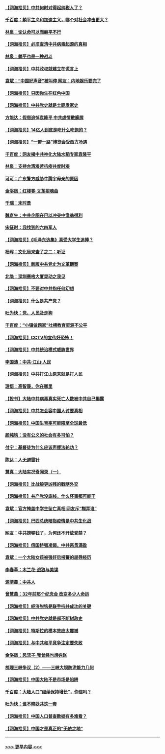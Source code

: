 #### [【网海拾贝】中共何时对得起纳税人了？](../pages/nsc993/n12985578.md?t=05310702) 
#### [千百度：躺平主义和加速主义，哪个对社会冲击更大？](../pages/nsc993/n12985512.md?t=05310702) 
#### [林泉：论认命可以而躺平不行](../pages/nsc993/n12985505.md?t=05310702) 
#### [【网海拾贝】必须查清中共病毒起源的真相](../pages/nsc993/n12984276.md?t=05310702) 
#### [林泉：躺平也是一种战斗](../pages/nsc993/n12984194.md?t=05310702) 
#### [【网海拾贝】中共政权就建立在谎言上](../pages/nsc993/n12981880.md?t=05310702) 
#### [袁斌：“中国好声音”被叫停 网友：内地娱乐要完了](../pages/nsc993/n12981826.md?t=05310702) 
#### [【网海拾贝】只因你生在红色中国](../pages/nsc993/n12979096.md?t=05310702) 
#### [【网海拾贝】中共党史就是土匪发家史](../pages/nsc993/n12976478.md?t=05310702) 
#### [方能达：假借追悼袁隆平 中共虚情散臊腥](../pages/nsc993/n12976396.md?t=05310702) 
#### [【网海拾贝】14亿人到底是吃什么吃饱的？](../pages/nsc993/n12974125.md?t=05310702) 
#### [【网海拾贝】“一带一路”博览会受西方冷遇](../pages/nsc993/n12971787.md?t=05310702) 
#### [千百度：网友揭中共神化大陆水稻专家袁隆平](../pages/nsc993/n12971733.md?t=05310702) 
#### [林泉：支持台湾艰苦抗疫共度时艰](../pages/nsc993/n12971350.md?t=05310702) 
#### [可可：广东警方威胁牛腾宇母亲的原因](../pages/nsc993/n12971100.md?t=05310702) 
#### [金浴凤：红楼春·文革招魂曲](../pages/nsc993/n12970354.md?t=05310702) 
#### [千瑞：末时景](../pages/nsc993/n12970337.md?t=05310702) 
#### [魏京生：中共企图在巴以冲突中渔翁得利](../pages/nsc993/n12970286.md?t=05310702) 
#### [宋征时：我找到的六四军人](../pages/nsc993/n12970213.md?t=05310702) 
#### [【网海拾贝】《毛泽东选集》真受大学生追捧？](../pages/nsc993/n12968779.md?t=05310702) 
#### [杨晖：文化局来查了之二：听证](../pages/nsc993/n12966528.md?t=05310702) 
#### [【网海拾贝】新版中共党史为文革翻案](../pages/nsc993/n12967526.md?t=05310702) 
#### [北隐：深圳赛格大厦晃动之我见](../pages/nsc993/n12967393.md?t=05310702) 
#### [【网海拾贝】不要对中共抱任何幻想](../pages/nsc993/n12965222.md?t=05310702) 
#### [【网海拾贝】什么是共产党？](../pages/nsc993/n12962781.md?t=05310702) 
#### [吐为快：党、人民及走狗](../pages/nsc993/n12962747.md?t=05310702) 
#### [千百度：“小镇做题家”吐槽教育资源不公平](../pages/nsc993/n12962705.md?t=05310702) 
#### [【网海拾贝】CCTV的宣传好恐怖！](../pages/nsc993/n12959984.md?t=05310702) 
#### [【网海拾贝】中共统治模式威胁世界](../pages/nsc993/n12957622.md?t=05310702) 
#### [李国涛：中共‧江山‧人民](../pages/nsc993/n12957502.md?t=05310702) 
#### [【网海拾贝】中共打江山原来就是打人民](../pages/nsc993/n12954345.md?t=05310702) 
#### [理悟：高智晟，你在哪里](../pages/nsc993/n12953115.md?t=05310702) 
#### [【投书】大陆中共病毒真实死亡人数被中共自己揭露](../pages/nsc993/n12953050.md?t=05310702) 
#### [【网海拾贝】中共怎会容中国人讨要真相](../pages/nsc993/n12952161.md?t=05310702) 
#### [【网海拾贝】中国生育率可能降至全球最低](../pages/nsc993/n12948793.md?t=05310702) 
#### [颜纯钩：没有公义的社会有多可怕？](../pages/nsc993/n12947626.md?t=05310702) 
#### [付宁：基督徒为什么应该声援法轮功？](../pages/nsc993/n12947233.md?t=05310702) 
#### [陈达：人无避雷针](../pages/nsc993/n12947098.md?t=05310702) 
#### [慧真：大陆实况奇闻录（一）](../pages/nsc993/n12945811.md?t=05310702) 
#### [【网海拾贝】比战狼更凶残的戳瞎外交](../pages/nsc993/n12945717.md?t=05310702) 
#### [【网海拾贝】共产党没底线，什么坏事都可能干](../pages/nsc993/n12942090.md?t=05310702) 
#### [袁斌：官方掩盖中学生坠亡真相 网友斥“糊弄谁”](../pages/nsc993/n12942029.md?t=05310702) 
#### [【网海拾贝】巴西总统暗指疫情是中共生化战](../pages/nsc993/n12938999.md?t=05310702) 
#### [网友：中共捞够钱了，为何还不开放党禁？](../pages/nsc993/n12938952.md?t=05310702) 
#### [【网海拾贝】俄国恃强凌弱，中共恶贯满盈](../pages/nsc993/n12936626.md?t=05310702) 
#### [袁斌：一个大陆女孩被强奸后报警的屈辱经历](../pages/nsc993/n12936547.md?t=05310702) 
#### [李春草：木兰花·战狼与美谍](../pages/nsc993/n12935995.md?t=05310702) 
#### [源清晨：中共人](../pages/nsc993/n12935589.md?t=05310702) 
#### [曾慧燕：32年前那个纪念会 改变多少人命运](../pages/nsc993/n12934233.md?t=05310702) 
#### [【网海拾贝】经济脱钩是联手抗共成功的关键](../pages/nsc993/n12934176.md?t=05310702) 
#### [【网海拾贝】中共党史就是部不断树敌史](../pages/nsc993/n12932844.md?t=05310702) 
#### [【网海拾贝】特斯拉的模本效应太震撼](../pages/nsc993/n12925626.md?t=05310702) 
#### [【网海拾贝】与中共和平竞争注定要失败](../pages/nsc993/n12923326.md?t=05310702) 
#### [金浴凤：风流子‧我曾经也想姓赵](../pages/nsc993/n12920911.md?t=05310702) 
#### [梳理三峡争议（2）——三峡大坝防洪能力几何](../pages/nsc993/n12920173.md?t=05310702) 
#### [【网海拾贝】中国大陆不是市场是陷阱](../pages/nsc993/n12920143.md?t=05310702) 
#### [千百度：大陆人口“继续保持增长”，你信吗？](../pages/nsc993/n12918946.md?t=05310702) 
#### [吐为快：谁不晓妖共这一套](../pages/nsc993/n12918941.md?t=05310702) 
#### [【网海拾贝】中国人口普查数据有多难看？](../pages/nsc993/n12917822.md?t=05310702) 
#### [【网海拾贝】中国才是真正的“无依之地”](../pages/nsc993/n12915845.md?t=05310702) 

----
#### [ >>> 更早内容 <<< ](../indexes/nsc993-earlier.md)
